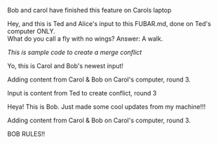 Bob and carol have finished this feature on Carols laptop


Hey, and this is Ted and Alice's input to this FUBAR.md, done on Ted's computer ONLY.  
What do you call a fly with no wings?  Answer: A walk.


*This is sample code to create a merge conflict*

Yo, this is Carol and Bob's newest input!  


Adding content from Carol & Bob on Carol's computer, round 3.

Input is content from Ted to create conflict, round 3


Heya!  This is Bob.  Just made some cool updates from my machine!!!

Adding content from Carol & Bob on Carol's computer, round 3.


BOB RULES!! 